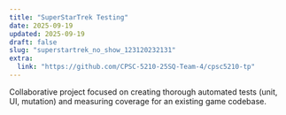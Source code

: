 ```yaml
---
title: "SuperStarTrek Testing"
date: 2025-09-19
updated: 2025-09-19
draft: false
slug: "superstartrek_no_show_123120232131"
extra:
  link: "https://github.com/CPSC-5210-25SQ-Team-4/cpsc5210-tp"
---
```

Collaborative project focused on creating thorough automated tests (unit, UI, mutation) and measuring coverage for an existing game codebase.
<!-- more -->

